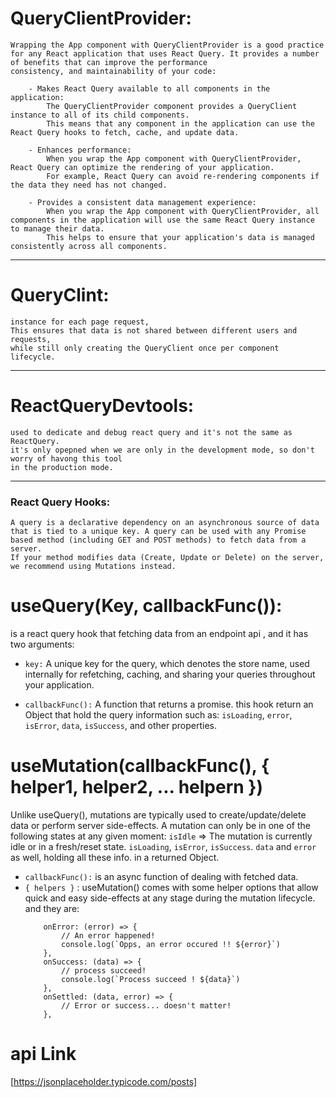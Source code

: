 # QueryClientProvider:
    Wrapping the App component with QueryClientProvider is a good practice for any React application that uses React Query. It provides a number of benefits that can improve the performance
    consistency, and maintainability of your code:
    
        - Makes React Query available to all components in the application: 
            The QueryClientProvider component provides a QueryClient instance to all of its child components. 
            This means that any component in the application can use the React Query hooks to fetch, cache, and update data.

        - Enhances performance: 
            When you wrap the App component with QueryClientProvider, React Query can optimize the rendering of your application. 
            For example, React Query can avoid re-rendering components if the data they need has not changed.

        - Provides a consistent data management experience: 
            When you wrap the App component with QueryClientProvider, all components in the application will use the same React Query instance to manage their data. 
            This helps to ensure that your application's data is managed consistently across all components.

---

# QueryClint: 
    instance for each page request,
    This ensures that data is not shared between different users and requests, 
    while still only creating the QueryClient once per component lifecycle.

---

# ReactQueryDevtools: 
    used to dedicate and debug react query and it's not the same as ReactQuery. 
    it's only opepned when we are only in the development mode, so don't worry of havong this tool 
    in the production mode.

---
### React Query Hooks: 
    A query is a declarative dependency on an asynchronous source of data that is tied to a unique key. A query can be used with any Promise based method (including GET and POST methods) to fetch data from a server. 
    If your method modifies data (Create, Update or Delete) on the server, we recommend using Mutations instead.

# useQuery(Key, callbackFunc()): 
is a react query hook that fetching data from an endpoint api , and it has two arguments: 
-   `key:` A unique key for the query, which denotes the store name, used internally for refetching, caching, and sharing your queries throughout your application.

-   `callbackFunc():` A function that returns a promise. 
    this hook return an Object that hold the query information such as:
    `isLoading`, `error`, `isError`, `data`, `isSuccess`, and other properties.  

# useMutation(callbackFunc(), { helper1, helper2, ... helpern })
Unlike useQuery(), mutations are typically used to create/update/delete data or perform server side-effects.
A mutation can only be in one of the following states at any given moment:
`isIdle` => The mutation is currently idle or in a fresh/reset state.
`isLoading`, `isError`, `isSuccess`.
`data` and `error` as well, holding all these info. in a returned Object.

- `callbackFunc():` is an async function of dealing with fetched data.
- `{ helpers }` : useMutation() comes with some helper options that allow quick and easy side-effects at any stage during the mutation lifecycle. and they are: 
    ```JSX
        onError: (error) => {
            // An error happened!
            console.log(`Opps, an error occured !! ${error}`)
        },
        onSuccess: (data) => {
            // process succeed!
            console.log(`Process succeed ! ${data}`)
        },
        onSettled: (data, error) => {
            // Error or success... doesn't matter!
        },
    ```




# api Link
[https://jsonplaceholder.typicode.com/posts]